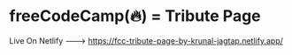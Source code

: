 # freeCodeCamp(🔥) = Tribute Page

Live On Netlify ---> https://fcc-tribute-page-by-krunal-jagtap.netlify.app/